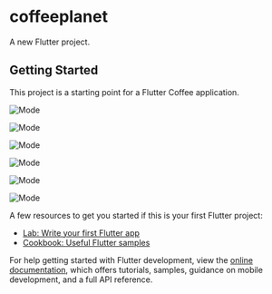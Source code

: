# coffeeplanet

A new Flutter project.

## Getting Started

This project is a starting point for a Flutter Coffee application.

![Mode](assets/images/login.jpg)

![Mode](assets/images/signup.jpg)

![Mode](assets/images/home.jpg)

![Mode](assets/images/cart.jpg)

![Mode](assets/images/notify.jpg)

![Mode](assets/images/user.jpg)

A few resources to get you started if this is your first Flutter project:

- [Lab: Write your first Flutter app](https://docs.flutter.dev/get-started/codelab)
- [Cookbook: Useful Flutter samples](https://docs.flutter.dev/cookbook)

For help getting started with Flutter development, view the
[online documentation](https://docs.flutter.dev/), which offers tutorials,
samples, guidance on mobile development, and a full API reference.

